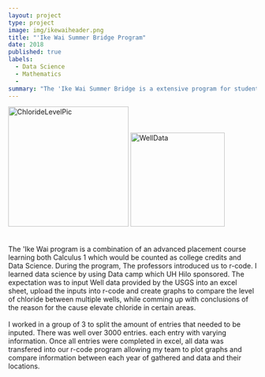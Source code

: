 ```yaml
---
layout: project
type: project
image: img/ikewaiheader.png
title: "'Ike Wai Summer Bridge Program"
date: 2018
published: true
labels:
  - Data Science
  - Mathematics
  - 
summary: "The 'Ike Wai Summer Bridge is a extensive program for students in Stem to learn Data Science and Mathematics. Student will apply these skills into a student project by calculating the amount of chloride in wells on the island of Hawaii."
---
```


<div class="text-center p-4">
<img width="244" alt="ChlorideLevelPic" src="https://github.com/user-attachments/assets/5bee999a-8f06-4a38-b728-89c829642307" />
<img width="191" alt="WellData" src="https://github.com/user-attachments/assets/7ffb10aa-3ae3-4409-a999-19662b50a955" />

</div>
<br/>
<br/>
The 'Ike Wai program is a combination of an advanced placement course learning both Calculus 1 which would be counted as college credits and Data Science. During the program, The professors introduced us to r-code. I learned data science by using Data camp which UH Hilo sponsored. The expectation was to input Well data provided by the USGS into an excel sheet, upload the inputs into r-code and create graphs to compare the level of chloride between multiple wells, while comming up with conclusions of the reason for the cause elevate chloride in certain areas.  
<br/>
<br/>
I worked in a group of 3 to split the amount of entries that needed to be inputed. There was well over 3000 entries. each entry with varying information. Once all entries were completed in excel, all data was transfered into our r-code program allowing my team to plot graphs and compare information between each year of gathered and data and their locations. 

